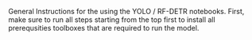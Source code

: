 General Instructions for the using the YOLO / RF-DETR notebooks.
First, make sure to run all steps starting from the top first to install all prerequsities toolboxes that are required to run the model. 
